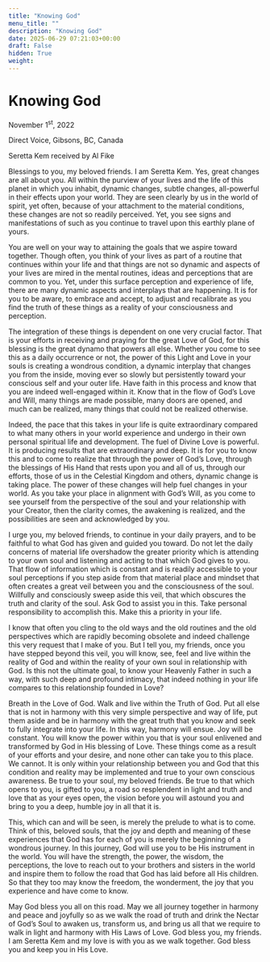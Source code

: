 ```yaml
---
title: "Knowing God"
menu_title: ""
description: "Knowing God"
date: 2025-06-29 07:21:03+00:00
draft: False
hidden: True
weight:
---
```

# Knowing God

November 1<sup>st</sup>, 2022

Direct Voice, Gibsons, BC, Canada

Seretta Kem received by Al Fike

Blessings to you, my beloved friends. I am Seretta Kem. Yes, great changes are all about you. All within the purview of your lives and the life of this planet in which you inhabit, dynamic changes, subtle changes, all-powerful in their effects upon your world. They are seen clearly by us in the world of spirit, yet often, because of your attachment to the material conditions, these changes are not so readily perceived. Yet, you see signs and manifestations of such as you continue to travel upon this earthly plane of yours.

You are well on your way to attaining the goals that we aspire toward together. Though often, you think of your lives as part of a routine that continues within your life and that things are not so dynamic and aspects of your lives are mired in the mental routines, ideas and perceptions that are common to you. Yet, under this surface perception and experience of life, there are many dynamic aspects and interplays that are happening. It is for you to be aware, to embrace and accept, to adjust and recalibrate as you find the truth of these things as a reality of your consciousness and perception.

The integration of these things is dependent on one very crucial factor. That is your efforts in receiving and praying for the great Love of God, for this blessing is the great dynamo that powers all else. Whether you come to see this as a daily occurrence or not, the power of this Light and Love in your souls is creating a wondrous condition, a dynamic interplay that changes you from the inside, moving ever so slowly but persistently toward your conscious self and your outer life. Have faith in this process and know that you are indeed well-engaged within it. Know that in the flow of God’s Love and Will, many things are made possible, many doors are opened, and much can be realized, many things that could not be realized otherwise.

Indeed, the pace that this takes in your life is quite extraordinary compared to what many others in your world experience and undergo in their own personal spiritual life and development. The fuel of Divine Love is powerful. It is producing results that are extraordinary and deep. It is for you to know this and to come to realize that through the power of God’s Love, through the blessings of His Hand that rests upon you and all of us, through our efforts, those of us in the Celestial Kingdom and others, dynamic change is taking place. The power of these changes will help fuel changes in your world. As you take your place in alignment with God’s Will, as you come to see yourself from the perspective of the soul and your relationship with your Creator, then the clarity comes, the awakening is realized, and the possibilities are seen and acknowledged by you.

 I urge you, my beloved friends, to continue in your daily prayers, and to be faithful to what God has given and guided you toward. Do not let the daily concerns of material life overshadow the greater priority which is attending to your own soul and listening and acting to that which God gives to you. That flow of information which is constant and is readily accessible to your soul perceptions if you step aside from that material place and mindset that often creates a great veil between you and the consciousness of the soul. Willfully and consciously sweep aside this veil, that which obscures the truth and clarity of the soul. Ask God to assist you in this. Take personal responsibility to accomplish this. Make this a priority in your life.

I know that often you cling to the old ways and the old routines and the old perspectives which are rapidly becoming obsolete and indeed challenge this very request that I make of you. But I tell you, my friends, once you have stepped beyond this veil, you will know, see, feel and live within the reality of God and within the reality of your own soul in relationship with God. Is this not the ultimate goal, to know your Heavenly Father in such a way, with such deep and profound intimacy, that indeed nothing in your life compares to this relationship founded in Love?

Breath in the Love of God. Walk and live within the Truth of God. Put all else that is not in harmony with this very simple perspective and way of life, put them aside and be in harmony with the great truth that you know and seek to fully integrate into your life. In this way, harmony will ensue. Joy will be constant. You will know the power within you that is your soul enlivened and transformed by God in His blessing of Love. These things come as a result of your efforts and your desire, and none other can take you to this place. We cannot. It is only within your relationship between you and God that this condition and reality may be implemented and true to your own conscious awareness. Be true to your soul, my beloved friends. Be true to that which opens to you, is gifted to you, a road so resplendent in light and truth and love that as your eyes open, the vision before you will astound you and bring to you a deep, humble joy in all that it is.

This, which can and will be seen, is merely the prelude to what is to come. Think of this, beloved souls, that the joy and depth and meaning of these experiences that God has for each of you is merely the beginning of a wondrous journey. In this journey, God will use you to be His instrument in the world. You will have the strength, the power, the wisdom, the perceptions, the love to reach out to your brothers and sisters in the world and inspire them to follow the road that God has laid before all His children. So that they too may know the freedom, the wonderment, the joy that you experience and have come to know.

May God bless you all on this road. May we all journey together in harmony and peace and joyfully so as we walk the road of truth and drink the Nectar of God’s Soul to awaken us, transform us, and bring us all that we require to walk in light and harmony with His Laws of Love. God bless you, my friends. I am Seretta Kem and my love is with you as we walk together. God bless you and keep you in His Love.
